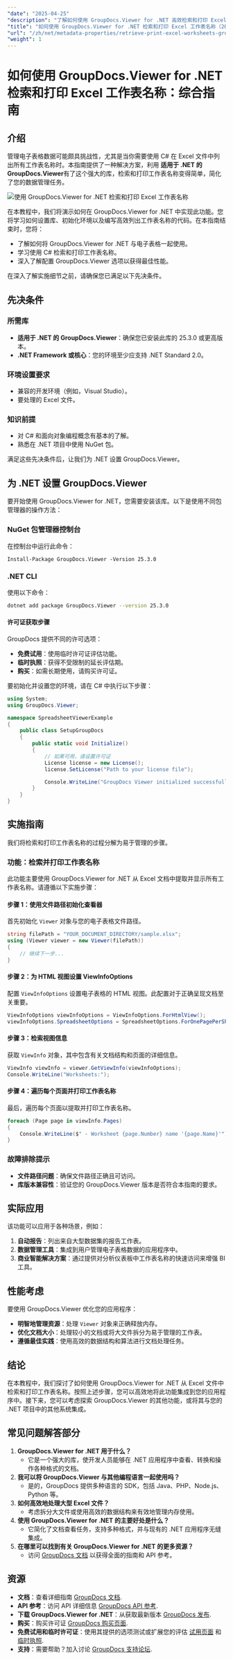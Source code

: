 ```yaml
---
"date": "2025-04-25"
"description": "了解如何使用 GroupDocs.Viewer for .NET 高效检索和打印 Excel 工作表名称。遵循这份全面的指南，使用 C# 高效管理您的电子表格。"
"title": "如何使用 GroupDocs.Viewer for .NET 检索和打印 Excel 工作表名称（2023 指南）"
"url": "/zh/net/metadata-properties/retrieve-print-excel-worksheets-groupdocs-viewer-net/"
"weight": 1
---
```


# 如何使用 GroupDocs.Viewer for .NET 检索和打印 Excel 工作表名称：综合指南

## 介绍

管理电子表格数据可能颇具挑战性，尤其是当你需要使用 C# 在 Excel 文件中列出所有工作表名称时。本指南提供了一种解决方案，利用 **适用于 .NET 的 GroupDocs.Viewer**有了这个强大的库，检索和打印工作表名称变得简单，简化了您的数据管理任务。

![使用 GroupDocs.Viewer for .NET 检索和打印 Excel 工作表名称](/viewer/metadata-properties/retrieve-and-print-excel-worksheet-names.png)

在本教程中，我们将演示如何在 GroupDocs.Viewer for .NET 中实现此功能。您将学习如何设置库、初始化环境以及编写高效列出工作表名称的代码。在本指南结束时，您将：
- 了解如何将 GroupDocs.Viewer for .NET 与电子表格一起使用。
- 学习使用 C# 检索和打印工作表名称。
- 深入了解配置 GroupDocs.Viewer 选项以获得最佳性能。

在深入了解实施细节之前，请确保您已满足以下先决条件。

## 先决条件

### 所需库
- **适用于 .NET 的 GroupDocs.Viewer**：确保您已安装此库的 25.3.0 或更高版本。
- **.NET Framework 或核心**：您的环境至少应支持 .NET Standard 2.0。

### 环境设置要求
- 兼容的开发环境（例如，Visual Studio）。
- 要处理的 Excel 文件。

### 知识前提
- 对 C# 和面向对象编程概念有基本的了解。
- 熟悉在 .NET 项目中使用 NuGet 包。

满足这些先决条件后，让我们为 .NET 设置 GroupDocs.Viewer。

## 为 .NET 设置 GroupDocs.Viewer

要开始使用 GroupDocs.Viewer for .NET，您需要安装该库。以下是使用不同包管理器的操作方法：

### NuGet 包管理器控制台
在控制台中运行此命令：
```plaintext
Install-Package GroupDocs.Viewer -Version 25.3.0
```

### .NET CLI
使用以下命令：
```bash
dotnet add package GroupDocs.Viewer --version 25.3.0
```

#### 许可证获取步骤
GroupDocs 提供不同的许可选项：
- **免费试用**：使用临时许可证评估功能。
- **临时执照**：获得不受限制的延长评估期。
- **购买**：如需长期使用，请购买许可证。

要初始化并设置您的环境，请在 C# 中执行以下步骤：
```csharp
using System;
using GroupDocs.Viewer;

namespace SpreadsheetViewerExample
{
    public class SetupGroupDocs
    {
        public static void Initialize()
        {
            // 如果可用，请设置许可证
            License license = new License();
            license.SetLicense("Path to your license file");

            Console.WriteLine("GroupDocs Viewer initialized successfully.");
        }
    }
}
```

## 实施指南

我们将检索和打印工作表名称的过程分解为易于管理的步骤。

### 功能：检索并打印工作表名称
此功能主要使用 GroupDocs.Viewer for .NET 从 Excel 文档中提取并显示所有工作表名称。请遵循以下实施步骤：

#### 步骤 1：使用文件路径初始化查看器
首先初始化 `Viewer` 对象与您的电子表格文件路径。
```csharp
string filePath = "YOUR_DOCUMENT_DIRECTORY/sample.xlsx";
using (Viewer viewer = new Viewer(filePath))
{
    // 继续下一步...
}
```

#### 步骤 2：为 HTML 视图设置 ViewInfoOptions
配置 `ViewInfoOptions` 设置电子表格的 HTML 视图。此配置对于正确呈现文档至关重要。
```csharp
ViewInfoOptions viewInfoOptions = ViewInfoOptions.ForHtmlView();
viewInfoOptions.SpreadsheetOptions = SpreadsheetOptions.ForOnePagePerSheet(); // 每张纸为一页。
```

#### 步骤 3：检索视图信息
获取 `ViewInfo` 对象，其中包含有关文档结构和页面的详细信息。
```csharp
ViewInfo viewInfo = viewer.GetViewInfo(viewInfoOptions);
Console.WriteLine("Worksheets:");
```

#### 步骤 4：遍历每个页面并打印工作表名称
最后，遍历每个页面以提取并打印工作表名称。
```csharp
foreach (Page page in viewInfo.Pages)
{
    Console.WriteLine($" - Worksheet {page.Number} name '{page.Name}'");
}
```

### 故障排除提示
- **文件路径问题**：确保文件路径正确且可访问。
- **库版本兼容性**：验证您的 GroupDocs.Viewer 版本是否符合本指南的要求。

## 实际应用
该功能可以应用于各种场景，例如：
1. **自动报告**：列出来自大型数据集的报告工作表。
2. **数据管理工具**：集成到用户管理电子表格数据的应用程序中。
3. **商业智能解决方案**：通过提供对分析仪表板中工作表名称的快速访问来增强 BI 工具。

## 性能考虑
要使用 GroupDocs.Viewer 优化您的应用程序：
- **明智地管理资源**：处理 `Viewer` 对象来正确释放内存。
- **优化文档大小**：处理较小的文档或将大文件拆分为易于管理的工作表。
- **遵循最佳实践**：使用高效的数据结构和算法进行文档处理任务。

## 结论
在本教程中，我们探讨了如何使用 GroupDocs.Viewer for .NET 从 Excel 文件中检索和打印工作表名称。按照上述步骤，您可以高效地将此功能集成到您的应用程序中。接下来，您可以考虑探索 GroupDocs.Viewer 的其他功能，或将其与您的 .NET 项目中的其他系统集成。

## 常见问题解答部分
1. **GroupDocs.Viewer for .NET 用于什么？**
   - 它是一个强大的库，使开发人员能够在 .NET 应用程序中查看、转换和操作各种格式的文档。
2. **我可以将 GroupDocs.Viewer 与其他编程语言一起使用吗？**
   - 是的，GroupDocs 提供多种语言的 SDK，包括 Java、PHP、Node.js、Python 等。
3. **如何高效地处理大型 Excel 文件？**
   - 考虑拆分大文件或使用高效的数据结构来有效地管理内存使用。
4. **使用 GroupDocs.Viewer for .NET 的主要好处是什么？**
   - 它简化了文档查看任务，支持多种格式，并与现有的 .NET 应用程序无缝集成。
5. **在哪里可以找到有关 GroupDocs.Viewer for .NET 的更多资源？**
   - 访问 [GroupDocs 文档](https://docs.groupdocs.com/viewer/net/) 以获得全面的指南和 API 参考。

## 资源
- **文档**：查看详细指南 [GroupDocs 文档](https://docs。groupdocs.com/viewer/net/).
- **API 参考**：访问 API 详细信息 [GroupDocs API 参考](https://reference。groupdocs.com/viewer/net/).
- **下载 GroupDocs.Viewer for .NET**：从获取最新版本 [GroupDocs 发布](https://releases。groupdocs.com/viewer/net/).
- **购买**：购买许可证 [GroupDocs 购买页面](https://purchase。groupdocs.com/buy).
- **免费试用和临时许可证**：使用其提供的选项测试或扩展您的评估 [试用页面](https://releases.groupdocs.com/viewer/net/) 和 [临时执照](https://purchase。groupdocs.com/temporary-license/).
- **支持**：需要帮助？加入讨论 [GroupDocs 支持论坛](https://forum。groupdocs.com/c/viewer/9).